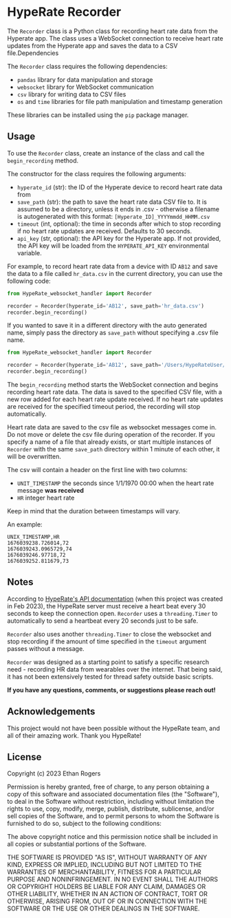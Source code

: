 # HypeRate Recorder

The ```Recorder``` class is a Python class for recording heart rate data from the Hyperate app. The class uses a WebSocket connection to receive heart rate updates from the Hyperate app and saves the data to a CSV file.Dependencies

The ```Recorder``` class requires the following dependencies:
- ```pandas``` library for data manipulation and storage
- ```websocket``` library for WebSocket communication
- ```csv``` library for writing data to CSV files
- ```os``` and ```time``` libraries for file path manipulation and timestamp generation

These libraries can be installed using the ```pip``` package manager.

## Usage

To use the ```Recorder``` class, create an instance of the class and call the ```begin_recording``` method. 

The constructor for the class requires the following arguments:
- ```hyperate_id``` (str): the ID of the Hyperate device to record heart rate data from
- ```save_path``` (str): the path to save the heart rate data CSV file to. It is assumed to be a directory, unless it ends in .csv - otherwise a filename is autogenerated with this format: `[Hyperate_ID]_YYYYmmdd_HHMM.csv`
- ```timeout``` (int, optional): the time in seconds after which to stop recording if no heart rate updates are received. Defaults to 30 seconds.
- ```api_key``` (str, optional): the API key for the Hyperate app. If not provided, the API key will be loaded from the ```HYPERATE_API_KEY``` environmental variable.

For example, to record heart rate data from a device with ID ```AB12``` and save the data to a file called ```hr_data.csv``` in the current directory, you can use the following code:
```python
from HypeRate_websocket_handler import Recorder

recorder = Recorder(hyperate_id='AB12', save_path='hr_data.csv')
recorder.begin_recording()
```

If you wanted to save it in a different directory with the auto generated name, simply pass the directory as `save_path` without specifying a .csv file name.
```python
from HypeRate_websocket_handler import Recorder

recorder = Recorder(hyperate_id='AB12', save_path='/Users/HypeRateUser/Documents')
recorder.begin_recording()
```

The ```begin_recording``` method starts the WebSocket connection and begins recording heart rate data. The data is saved to the specified CSV file, with a new row added for each heart rate update received. If no heart rate updates are received for the specified timeout period, the recording will stop automatically.

Heart rate data are saved to the csv file as websocket messages come in. Do not move or delete the csv file during operation of the recorder. If you specify a name of a file that already exists, or start multiple instances of `Recorder` with the same `save_path` directory within 1 minute of each other, it will be overwritten. 

The csv will contain a header on the first line with two columns: 
- `UNIT_TIMESTAMP` the seconds since 1/1/1970 00:00 when the heart rate message **was received**
- `HR` integer heart rate

Keep in mind that the duration between timestamps will vary.

An example:
```
UNIX_TIMESTAMP,HR
1676039238.726014,72
1676039243.0965729,74
1676039246.97718,72
1676039252.811679,73
```


## Notes

According to [HypeRate's API documentation](https://github.com/HypeRate/DevDocs/blob/e172947262deadbd39f644f19b30d56847bd5ea5/Readme.md) (when this project was created in Feb 2023), the HypeRate server must receive a heart beat every 30 seconds to keep the connection open. `Recorder` uses a `threading.Timer` to automatically to send a heartbeat every 20 seconds just to be safe.

`Recorder` also uses another `threading.Timer` to close the websocket and stop recording if the amount of time specified in the `timeout` argument passes without a message.

`Recorder` was designed as a starting point to satisfy a specific research need - recording HR data from wearables over the internet. That being said, it has not been extensively tested for thread safety outside basic scripts.

**If you have any questions, comments, or suggestions please reach out!**

## Acknowledgements
This project would not have been possible without the HypeRate team, and all of their amazing work. Thank you HypeRate!

## License
Copyright (c) 2023 Ethan Rogers

Permission is hereby granted, free of charge, to any person obtaining a copy
of this software and associated documentation files (the "Software"), to deal
in the Software without restriction, including without limitation the rights
to use, copy, modify, merge, publish, distribute, sublicense, and/or sell
copies of the Software, and to permit persons to whom the Software is
furnished to do so, subject to the following conditions:

The above copyright notice and this permission notice shall be included in all
copies or substantial portions of the Software.

THE SOFTWARE IS PROVIDED "AS IS", WITHOUT WARRANTY OF ANY KIND, EXPRESS OR
IMPLIED, INCLUDING BUT NOT LIMITED TO THE WARRANTIES OF MERCHANTABILITY,
FITNESS FOR A PARTICULAR PURPOSE AND NONINFRINGEMENT. IN NO EVENT SHALL THE
AUTHORS OR COPYRIGHT HOLDERS BE LIABLE FOR ANY CLAIM, DAMAGES OR OTHER
LIABILITY, WHETHER IN AN ACTION OF CONTRACT, TORT OR OTHERWISE, ARISING FROM,
OUT OF OR IN CONNECTION WITH THE SOFTWARE OR THE USE OR OTHER DEALINGS IN THE
SOFTWARE.